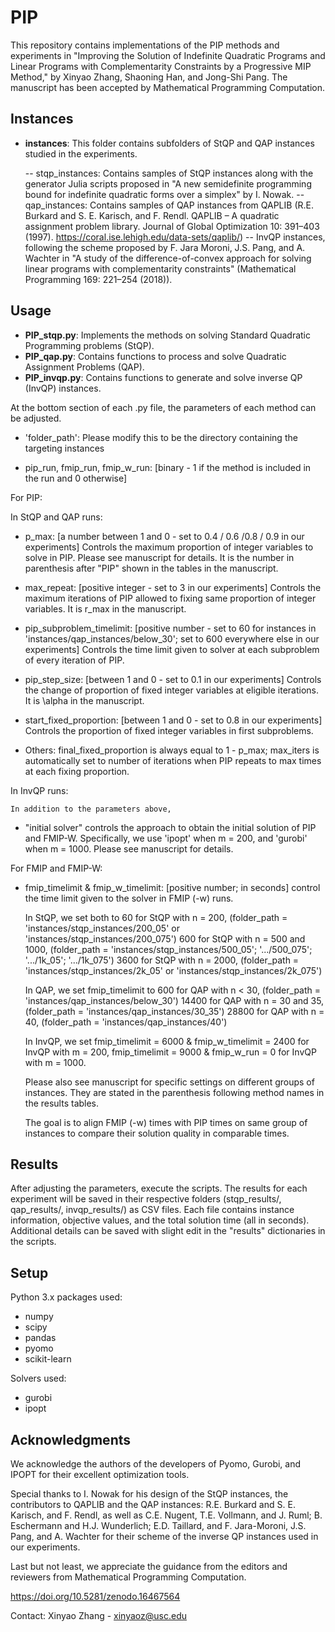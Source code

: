 # PIP

This repository contains implementations of the PIP methods and experiments in "Improving the Solution of Indefinite Quadratic Programs and Linear Programs with Complementarity Constraints by a Progressive MIP Method," by Xinyao Zhang, Shaoning Han, and Jong-Shi Pang. The manuscript has been accepted by Mathematical Programming Computation.

## Instances

- **instances**: This folder contains subfolders of StQP and QAP instances studied in the experiments.

  -- stqp_instances: Contains samples of StQP instances along with the generator Julia scripts proposed in "A new semidefinite programming bound for indefinite quadratic forms over a simplex" by I. Nowak.
  -- qap_instances: Contains samples of QAP instances from QAPLIB (R.E. Burkard and S. E. Karisch, and F. Rendl. QAPLIB – A quadratic assignment problem library. Journal of Global Optimization 10: 391–403 (1997). https://coral.ise.lehigh.edu/data-sets/qaplib/)
  --  InvQP instances, following the scheme proposed by F. Jara Moroni, J.S. Pang, and A. Wachter in "A study of the difference-of-convex approach for solving linear programs with complementarity constraints" (Mathematical Programming 169: 221–254 (2018)).

## Usage

- **PIP_stqp.py**: Implements the methods on solving Standard Quadratic Programming problems (StQP).
- **PIP_qap.py**: Contains functions to process and solve Quadratic Assignment Problems (QAP).
- **PIP_invqp.py**: Contains functions to generate and solve inverse QP (InvQP) instances.

At the bottom section of each .py file, the parameters of each method can be adjusted.

  - 'folder_path': Please modify this to be the directory containing the targeting instances

  - pip_run, fmip_run, fmip_w_run: [binary - 1 if the method is included in the run and 0 otherwise]

For PIP:

  In StQP and QAP runs:

  - p_max: [a number between 1 and 0 - set to 0.4 / 0.6 /0.8 / 0.9 in our experiments]
    Controls the maximum proportion of integer variables to solve in PIP. Please see manuscript for details. It is the number in parenthesis after "PIP" shown in the tables in the manuscript.

  - max_repeat: [positive integer - set to 3 in our experiments]
    Controls the maximum iterations of PIP allowed to fixing same proportion of integer variables. It is r_max in the manuscript.

  - pip_subproblem_timelimit: [positive number - set to 60 for instances in 'instances/qap_instances/below_30'; set to 600 everywhere else in our experiments]
    Controls the time limit given to solver at each subproblem of every iteration of PIP.

  - pip_step_size:  [between 1 and 0 - set to 0.1 in our experiments]
    Controls the change of proportion of fixed integer variables at eligible iterations. It is \alpha in the manuscript.

  - start_fixed_proportion: [between 1 and 0 - set to 0.8 in our experiments]
    Controls the proportion of fixed integer variables in first subproblems.

  - Others: final_fixed_proportion is always equal to 1 - p_max; max_iters is automatically set to number of iterations when PIP repeats to max times at each fixing proportion.

  In InvQP runs:

    In addition to the parameters above,
  - "initial solver" controls the approach to obtain the initial solution of PIP and FMIP-W.
    Specifically, we use 'ipopt' when m = 200, and 'gurobi' when m = 1000. Please see manuscript for details.

For FMIP and FMIP-W:

  - fmip_timelimit & fmip_w_timelimit: [positive number; in seconds] control the time limit given to the solver in FMIP (-w) runs.

    In StQP, we set both to
      60 for StQP with n = 200, (folder_path = 'instances/stqp_instances/200_05' or 'instances/stqp_instances/200_075')
      600 for StQP with n = 500 and 1000, (folder_path = 'instances/stqp_instances/500_05'; '.../500_075'; '.../1k_05'; '.../1k_075')
      3600 for StQP with n = 2000, (folder_path = 'instances/stqp_instances/2k_05' or 'instances/stqp_instances/2k_075')

    In QAP, we set fmip_timelimit to
      600 for QAP with n < 30, (folder_path = 'instances/qap_instances/below_30')
      14400 for QAP with n = 30 and 35, (folder_path = 'instances/qap_instances/30_35')
      28800 for QAP with n = 40, (folder_path = 'instances/qap_instances/40')

    In InvQP, we set
      fmip_timelimit = 6000 & fmip_w_timelimit = 2400 for InvQP with m = 200,
      fmip_timelimit = 9000 & fmip_w_run = 0 for InvQP with m = 1000.


    Please also see manuscript for specific settings on different groups of instances. They are stated in the parenthesis following method names in the results tables.

    The goal is to align FMIP (-w) times with PIP times on same group of instances to compare their solution quality in comparable times.

## Results

After adjusting the parameters, execute the scripts. The results for each experiment will be saved in their respective folders (stqp_results/, qap_results/, invqp_results/) as CSV files. Each file contains instance information, objective values, and the total solution time (all in seconds). Additional details can be saved with slight edit in the "results" dictionaries in the scripts.

## Setup

Python 3.x packages used:
- numpy
- scipy
- pandas
- pyomo
- scikit-learn

Solvers used:
- gurobi
- ipopt

## Acknowledgments

We acknowledge the authors of the developers of Pyomo, Gurobi, and IPOPT for their excellent optimization tools.

Special thanks to I. Nowak for his design of the StQP instances,
the contributors to QAPLIB and the QAP instances: R.E. Burkard and S. E. Karisch, and F. Rendl, as well as C.E. Nugent, T.E. Vollmann, and J. Ruml; B. Eschermann and H.J. Wunderlich; E.D. Taillard,
and F. Jara-Moroni, J.S. Pang, and A. Wachter for their scheme of the inverse QP instances used in our experiments.

Last but not least, we appreciate the guidance from the editors and reviewers from Mathematical Programming Computation.

https://doi.org/10.5281/zenodo.16467564

Contact: Xinyao Zhang - xinyaoz@usc.edu
